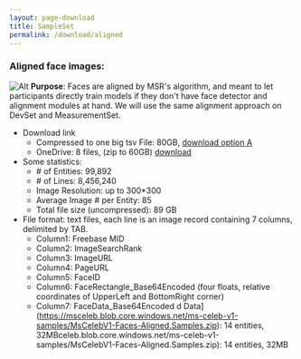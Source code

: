 ```yaml
---
layout: page-download
title: SampleSet
permalink: /download/aligned
---
```

### Aligned face images:
![Alt](../assets/dataset/irc_facealignedsample.jpg "irc_facealignedsample")
**Purpose**: Faces are aligned by MSR's algorithm, and meant to let participants directly train models if they don't have face detector and alignment modules at hand. We will use the same alignment approach on DevSet and MeasurementSet.
* Download link
  * Compressed to one big tsv File: 80GB, [download option A](https://msceleb.blob.core.windows.net/msceleb-v1/FaceImageCroppedWithAlignment.tsv)
  * OneDrive: 8 files, (zip to 60GB) [download](https://1drv.ms/f/s!AsQPov4_i5H0bOnQmai3Mp3hFBI)  
* Some statistics:
  * \# of Entities: 99,892
  * \# of Lines: 8,456,240
  * Image Resolution: up to 300*300
  * Average Image \# per Entity: 85
  * Total file size (uncompressed): 89 GB
* File format: text files, each line is an image record containing 7 columns, delimited by TAB.
  * Column1: Freebase MID
  * Column2: ImageSearchRank
  * Column3: ImageURL
  * Column4: PageURL
  * Column5: FaceID
  * Column6: FaceRectangle_Base64Encoded (four floats, relative coordinates of UpperLeft and BottomRight corner)
  * Column7: FaceData_Base64Encoded
d Data](https://msceleb.blob.core.windows.net/ms-celeb-v1-samples/MsCelebV1-Faces-Aligned.Samples.zip): 14 entities, 32MBceleb.blob.core.windows.net/ms-celeb-v1-samples/MsCelebV1-Faces-Aligned.Samples.zip): 14 entities, 32MB